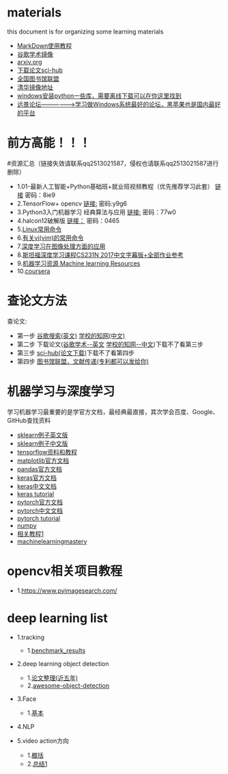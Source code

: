# materials
this document is for organizing some learning materials

- [MarkDown使用教程](https://www.jianshu.com/p/191d1e21f7ed)
- [谷歌学术镜像](http://ac.scmor.com/#userconsent#)
- [arxiv.org](https://arxiv.org/)
- [下载论文sci-hub](http://sci-hub.tw/)
- [全国图书馆联盟](http://www.ucdrs.superlib.net/)
- [清华镜像地址](https://mirrors.tuna.tsinghua.edu.cn/anaconda/)
- [windows安装python一些库，需要离线下载可以在你这里找到](https://www.lfd.uci.edu/~gohlke/pythonlibs/)
- [远景论坛——————>学习做Windows系统最好的论坛，黑苹果也是国内最好的平台](http://bbs.pcbeta.com/)

# 前方高能！！！
#资源汇总（链接失效请联系qq2513021587，侵权也请联系qq2513021587进行删除）  
- 1.01-最新人工智能+Python基础班+就业班视频教程（优先推荐学习此套）  [链接](https://pan.baidu.com/s/1uC75sbfZ3nxvp-pyMYWejQ) 密码：8ie9  
- 2.TensorFlow+ opencv [链接:](https://pan.baidu.com/s/1POG3PaITB6T6akMIgzVOFw) 密码:y9g6  
- 3.Python3入门机器学习  经典算法与应用 [链接:](https://pan.baidu.com/s/1LedPW9zHMzY_QmzzT-SMxg) 密码：77w0  
- 4.halcon12破解版 [链接：](https://pan.baidu.com/s/1kE6wRyjAmB7PkMKxda6H6Q) 密码：0465  
- 5.[Linux常用命令](https://mp.weixin.qq.com/s/efYjpifpHIbfbPSc__98Rw)  
- 6.[有关vi(vim)的常用命令](https://mp.weixin.qq.com/s/zZAWpZbDtSFK6EROxaBRKw)
- 7.[深度学习在图像处理方面的应用](https://www.bilibili.com/video/av22960235/?p=6&t=1992)  
- 8.[斯坦福深度学习课程CS231N 2017中文字幕版+全部作业参考](https://www.bilibili.com/video/av17204303) 
- 9.[机器学习资源 Machine learning Resources](https://github.com/allmachinelearning/MachineLearning)   
- 10.[coursera ](https://www.coursera.org/)   

# 查论文方法
查论文:  
- 第一步 [谷歌搜索(英文)](http://ac.scmor.com/#userconsent#) [学校的知网(中文)](http://www.cnki.net/)  
- 第二步 下载论文([谷歌学术--英文](http://ac.scmor.com/#userconsent#)  [学校的知网--中文](http://www.cnki.net/))下载不了看第三步  
- 第三步  [sci-hub(论文下载)](http://sci-hub.tw/)下载不了看第四步  
- 第四步  [图书馆联盟，文献传递(专利都可以发给你)](http://www.ucdrs.superlib.net/)  


# 机器学习与深度学习
学习机器学习最重要的是学官方文档，最经典最直接，其次学会百度、Google、GitHub查找资料  
- [sklearn例子英文版](http://sklearn.lzjqsdd.com/auto_examples/index.html)    
- [sklearn例子中文版](http://sklearn.lzjqsdd.com/auto_examples/ensemble/plot_voting_decision_regions.html#)     
- [tensorflow资料和教程](https://github.com/search?q=tensorflow)   
- [matplotlib官方文档](https://matplotlib.org/)    
- [pandas官方文档](http://pandas.pydata.org/pandas-docs/stable/)  
- [keras官方文档](https://keras.io/)  
- [keras中文文档](https://keras-cn.readthedocs.io/en/latest/) 
- [keras tutorial](https://github.com/search?utf8=%E2%9C%93&q=keras+tutorial&type=)  
- [pytorch官方文档](https://pytorch.org/)  
- [pytorch中文文档](https://pytorch-cn.readthedocs.io/zh/latest/)  
- [pytorch tutorial](https://github.com/search?utf8=%E2%9C%93&q=pytorch+tutorial&type=)  
- [numpy](https://docs.scipy.org/doc/numpy/user/quickstart.html)  
- [相关教程1](https://machinelearningmastery.com/blog/) 
- [machinelearningmastery](https://machinelearningmastery.com/blog/)

# opencv相关项目教程  
- 1.https://www.pyimagesearch.com/  

# deep learning list 
- 1.tracking  
     - 1.[benchmark_results](https://github.com/foolwood/benchmark_results)
     
- 2.deep learning object detection  
     - 1.[论文整理(近五年)](https://github.com/hoya012/deep_learning_object_detection#2014)
     - 2.[awesome-object-detection](https://github.com/amusi/awesome-object-detection)  
   
- 3.Face  
     - 1.[基本](https://github.com/tfygg/Deep-Learning-Papers-List/blob/master/Face.md)
      
- 4.NLP  
   
- 5.video action方向   
     - 1.[概括](https://www.zhihu.com/question/266379600) 
     - 2.[总结1](https://www.zhihu.com/question/41068341/answer/89926233)
